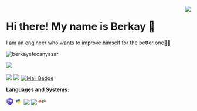 
<img align='right' src="https://github-readme-stats.vercel.app/api?username=berkayefecanyasar&show_icons=true">

# Hi there! My name is Berkay 👋
I am an engineer who wants to improve himself for the better one🧑‍💻

<p align="left"> <img src="https://komarev.com/ghpvc/?username=berkayefecanyasar" alt="berkayefecanyasar" /> </p>


[![](https://img.shields.io/github/followers/berkayefecanyasar?style=social)](https://www.github.com/berkayefecanyasar)


<!--[![](https://img.shields.io/badge/twitter-%231DA1F2.svg?&style=for-the-badge&logo=twitter&logoColor=white)](https://www.twitter.com/_BerkayYasar)
[![](https://img.shields.io/badge/medium-%230077B5.svg?&style=for-the-badge&logo=medium&logoColor=white)](https://medium.com/@efecanberkayyasar)-->
[![](https://img.shields.io/badge/linkedin-%230077B5.svg?&style=for-the-badge&logo=linkedin&logoColor=white)](https://www.linkedin.com/in/efecan-berkay-yasar/)
[![](https://img.shields.io/badge/instagram-%23E4405F.svg?&style=for-the-badge&logo=instagram&logoColor=white)](https://instagram.com/berkayefecanyasar)
[![Mail Badge](https://img.shields.io/badge/efecanberkayyasar@gmail.com-c14438?style=for-the-badge&logo=Gmail&logoColor=white&link=mailto:efecanberkayyasar@gmail.com)](mailto:efecanberkayyasar@gmail.com)

**Languages and Systems:**

<code><img height="20" src="https://raw.githubusercontent.com/github/explore/80688e429a7d4ef2fca1e82350fe8e3517d3494d/topics/csharp/csharp.png"></code>
<code><img height="20" src="https://raw.githubusercontent.com/github/explore/80688e429a7d4ef2fca1e82350fe8e3517d3494d/topics/python/python.png"></code>
<code><img height="20" src="https://raw.githubusercontent.com/github/explore/80688e429a7d4ef2fca1e82350fe8e3517d3494d/topics/cpluscplus/cplusplus.png"></code>
<code><img height="20" src="https://upload.wikimedia.org/wikipedia/commons/thumb/1/18/ISO_C%2B%2B_Logo.svg/800px-ISO_C%2B%2B_Logo.svg.png"></code>
<code><img height="20" src="https://raw.githubusercontent.com/github/explore/80688e429a7d4ef2fca1e82350fe8e3517d3494d/topics/git/git.png"></code>






